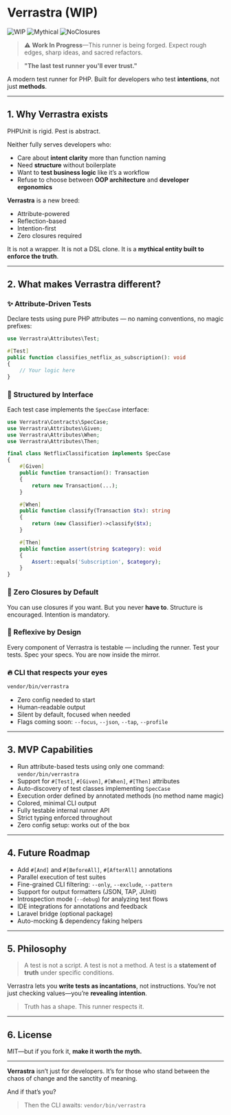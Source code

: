 # Verrastra (WIP)

![WIP](https://img.shields.io/badge/status-WIP-orange?style=for-the-badge&logo=codewars)
![Mythical](https://img.shields.io/badge/type-mythical-lightgrey?style=for-the-badge&logo=php)
![NoClosures](https://img.shields.io/badge/closures-optional-blueviolet?style=for-the-badge&logo=dependabot)

> ⚠️ **Work In Progress**—This runner is being forged. Expect rough edges, sharp ideas, and sacred refactors.

> **"The last test runner you'll ever trust."**

A modern test runner for PHP.
Built for developers who test **intentions**, not just **methods**.

---

## 1. Why Verrastra exists

PHPUnit is rigid. Pest is abstract.

Neither fully serves developers who:

- Care about **intent clarity** more than function naming
- Need **structure** without boilerplate
- Want to **test business logic** like it’s a workflow
- Refuse to choose between **OOP architecture** and **developer ergonomics**

**Verrastra** is a new breed:

- Attribute-powered
- Reflection-based
- Intention-first
- Zero closures required

It is not a wrapper.
It is not a DSL clone.
It is a **mythical entity built to enforce the truth**.

---

## 2. What makes Verrastra different?

### ✨ Attribute-Driven Tests

Declare tests using pure PHP attributes — no naming conventions, no magic prefixes:

```php
use Verrastra\Attributes\Test;

#[Test]
public function classifies_netflix_as_subscription(): void
{
    // Your logic here
}
```

### 🧱 Structured by Interface

Each test case implements the `SpecCase` interface:

```php
use Verrastra\Contracts\SpecCase;
use Verrastra\Attributes\Given;
use Verrastra\Attributes\When;
use Verrastra\Attributes\Then;

final class NetflixClassification implements SpecCase
{
    #[Given]
    public function transaction(): Transaction
    {
        return new Transaction(...);
    }

    #[When]
    public function classify(Transaction $tx): string
    {
        return (new Classifier)->classify($tx);
    }

    #[Then]
    public function assert(string $category): void
    {
        Assert::equals('Subscription', $category);
    }
}
```

### 🧘 Zero Closures by Default

You can use closures if you want.
But you never **have to**.
Structure is encouraged. Intention is mandatory.

### 🔮 Reflexive by Design

Every component of Verrastra is testable — including the runner.
Test your tests. Spec your specs.
You are now inside the mirror.

### 🔥 CLI that respects your eyes

```bash
vendor/bin/verrastra
```

- Zero config needed to start
- Human-readable output
- Silent by default, focused when needed
- Flags coming soon: `--focus`, `--json`, `--tap`, `--profile`

---

## 3. MVP Capabilities

- Run attribute-based tests using only one command: `vendor/bin/verrastra`
- Support for `#[Test]`, `#[Given]`, `#[When]`, `#[Then]` attributes
- Auto-discovery of test classes implementing `SpecCase`
- Execution order defined by annotated methods (no method name magic)
- Colored, minimal CLI output
- Fully testable internal runner API
- Strict typing enforced throughout
- Zero config setup: works out of the box

---

## 4. Future Roadmap

- Add `#[And]` and `#[BeforeAll]`, `#[AfterAll]` annotations
- Parallel execution of test suites
- Fine-grained CLI filtering: `--only`, `--exclude`, `--pattern`
- Support for output formatters (JSON, TAP, JUnit)
- Introspection mode (`--debug`) for analyzing test flows
- IDE integrations for annotations and feedback
- Laravel bridge (optional package)
- Auto-mocking & dependency faking helpers

---

## 5. Philosophy

> A test is not a script.
> A test is not a method.
> A test is a **statement of truth** under specific conditions.

Verrastra lets you **write tests as incantations**, not instructions.
You’re not just checking values—you’re **revealing intention**.

> Truth has a shape. This runner respects it.

---

## 6. License

MIT—but if you fork it, **make it worth the myth.**

---

**Verrastra** isn’t just for developers.
It’s for those who stand between the chaos of change and the sanctity of meaning.

And if that’s you?

> Then the CLI awaits: `vendor/bin/verrastra`
